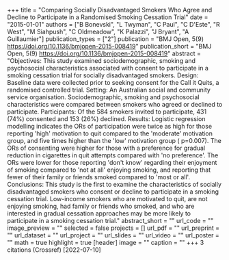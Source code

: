 +++
title = "Comparing Socially Disadvantaged Smokers Who Agree and Decline to Participate in a Randomised Smoking Cessation Trial"
date = "2015-01-01"
authors = ["B Bonevski", "L Twyman", "C Paul", "C D'Este", "R West", "M Siahpush", "C Oldmeadow", "K Palazzi", "J Bryant", "A Guillaumier"]
publication_types = ["2"]
publication = "BMJ Open, 5(9) https://doi.org/10.1136/bmjopen-2015-008419"
publication_short = "BMJ Open, 5(9) https://doi.org/10.1136/bmjopen-2015-008419"
abstract = "Objectives: This study examined sociodemographic, smoking and psychosocial characteristics associated with consent to participate in a smoking cessation trial for socially disadvantaged smokers. Design: Baseline data were collected prior to seeking consent for the Call it Quits, a randomised controlled trial. Setting: An Australian social and community service organisation. Sociodemographic, smoking and psychosocial characteristics were compared between smokers who agreed or declined to participate. Participants: Of the 584 smokers invited to participate, 431 (74%) consented and 153 (26%) declined. Results: Logistic regression modelling indicates the ORs of participation were twice as high for those reporting 'high' motivation to quit compared to the 'moderate' motivation group, and five times higher than the 'low' motivation group ( p=0.007). The ORs of consenting were higher for those with a preference for gradual reduction in cigarettes in quit attempts compared with 'no preference'. The ORs were lower for those reporting 'don't know' regarding their enjoyment of smoking compared to 'not at all' enjoying smoking, and reporting that fewer of their family or friends smoked compared to 'most or all'. Conclusions: This study is the first to examine the characteristics of socially disadvantaged smokers who consent or decline to participate in a smoking cessation trial. Low-income smokers who are motivated to quit, are not enjoying smoking, had family or friends who smoked, and who are interested in gradual cessation approaches may be more likely to participate in a smoking cessation trial."
abstract_short = ""
url_code = ""
image_preview = ""
selected = false
projects = []
url_pdf = ""
url_preprint = ""
url_dataset = ""
url_project = ""
url_slides = ""
url_video = ""
url_poster = ""
math = true
highlight = true
[header]
image = ""
caption = ""
+++
3 citations (Crossref) [2022-07-10]
